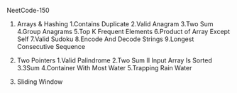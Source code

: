 NeetCode-150

1. Arrays & Hashing
    1.Contains Duplicate 
    2.Valid Anagram 
    3.Two Sum 
    4.Group Anagrams 
    5.Top K Frequent Elements 
    6.Product of Array Except Self 
    7.Valid Sudoku 
    8.Encode And Decode Strings 
    9.Longest Consecutive Sequence 

2. Two Pointers 
    1.Valid Palindrome
    2.Two Sum II Input Array Is Sorted
    3.3Sum
    4.Container With Most Water
    5.Trapping Rain Water 

3. Sliding Window